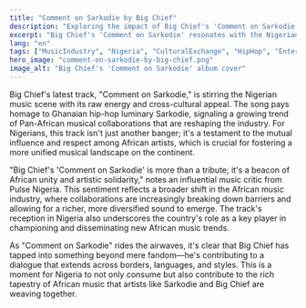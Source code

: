 ```yaml
---
title: "Comment on Sarkodie by Big Chief"
description: "Exploring the impact of Big Chief's 'Comment on Sarkodie' on Nigeria's music industry."
excerpt: "Big Chief's 'Comment on Sarkodie' resonates with the Nigerian audience."
lang: "en"
tags: ["MusicIndustry", "Nigeria", "CulturalExchange", "HipHop", "Entertainment"]
hero_image: "comment-on-sarkodie-by-big-chief.png"
image_alt: "Big Chief's 'Comment on Sarkodie' album cover"
---
```


Big Chief's latest track, "Comment on Sarkodie," is stirring the Nigerian music scene with its raw energy and cross-cultural appeal. The song pays homage to Ghanaian hip-hop luminary Sarkodie, signaling a growing trend of Pan-African musical collaborations that are reshaping the industry. For Nigerians, this track isn't just another banger; it's a testament to the mutual influence and respect among African artists, which is crucial for fostering a more unified musical landscape on the continent.

"Big Chief's 'Comment on Sarkodie' is more than a tribute; it's a beacon of African unity and artistic solidarity," notes an influential music critic from Pulse Nigeria. This sentiment reflects a broader shift in the African music industry, where collaborations are increasingly breaking down barriers and allowing for a richer, more diversified sound to emerge. The track's reception in Nigeria also underscores the country's role as a key player in championing and disseminating new African music trends.

As "Comment on Sarkodie" rides the airwaves, it's clear that Big Chief has tapped into something beyond mere fandom—he's contributing to a dialogue that extends across borders, languages, and styles. This is a moment for Nigeria to not only consume but also contribute to the rich tapestry of African music that artists like Sarkodie and Big Chief are weaving together.